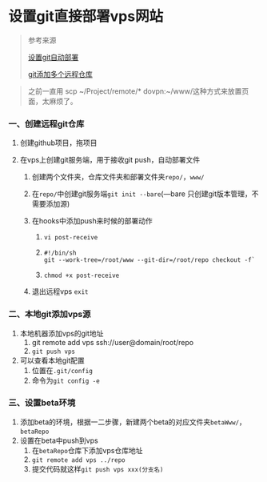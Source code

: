 # 设置git直接部署vps网站

> 参考来源
>
> [设置git自动部署][digital ocean]
>
> [git添加多个远程仓库][oschina]



> 之前一直用
> scp ~/Project/remote/* dovpn:~/www/这种方式来放置页面，太麻烦了。

### 一、创建远程git仓库

1. 创建github项目，拖项目

2. 在vps上创建git服务端，用于接收git push，自动部署文件

   1. 创建两个文件夹，仓库文件夹和部署文件夹`repo/`，`www/`

   2. 在`repo/`中创建git服务端`git init --bare`(—bare 只创建git版本管理，不需要添加源)

   3. 在hooks中添加push来时候的部署动作

      1. `vi post-receive`

      2. ```shell
         #!/bin/sh
         git --work-tree=/root/www --git-dir=/root/repo checkout -f`
         ```

      3. `chmod +x post-receive`

   4. 退出远程vps `exit`

### 二、本地git添加vps源

1. 本地机器添加vps的git地址
   1. git remote add vps ssh://user@domain/root/repo
   2. `git push vps `
2. 可以查看本地git配置
   1. 位置在`.git/config`
   2. 命令为`git config -e`

### 三、设置beta环境

1. 添加beta的环境，根据一二步骤，新建两个beta的对应文件夹`betaWww/`，`betaRepo`
2. 设置在beta中push到vps
   1. 在`betaRepo`仓库下添加vps仓库地址
   2. `git remote add vps ../repo`
   3. 提交代码就这样`git push vps xxx(分支名)`



[oschina]: http://my.oschina.net/shede333/blog/299032	"设置多remote源"
[digital ocean]: https://www.digitalocean.com/community/tutorials/how-to-set-up-automatic-deployment-with-git-with-a-vps	"设置push自动部署"